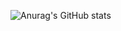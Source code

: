 
![Anurag's GitHub stats](https://github-readme-stats.vercel.app/api?username=HZ0000&theme=github_dark&show_icons=true)
